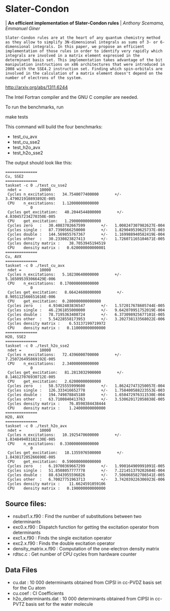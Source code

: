 Slater-Condon
=============

| **An efficient implementation of Slater-Condon rules**
| *Anthony Scemama, Emmanuel Giner*

    Slater-Condon rules are at the heart of any quantum chemistry method as they allow to simplify 3N-dimensional integrals as sums of 3- or 6-dimensional integrals. In this paper, we propose an efficient implementation of those rules in order to identify very rapidly which integrals are involved in a matrix element expressed in the determinant basis set. This implementation takes advantage of the bit manipulation instructions on x86 architectures that were introduced in 2008 with the SSE4.2 instruction set. Finding which spin-orbitals are involved in the calculation of a matrix element doesn't depend on the number of electrons of the system. 

http://arxiv.org/abs/1311.6244


The Intel Fortran compiler and the GNU C compiler are needed.

To run the benchmarks, run

  make tests

This command will build the four benchmarks:

* test_cu_avx
* test_cu_sse2
* test_h2o_avx
* test_h2o_sse2

The output should look like this:

    ==============
    Cu, SSE2
    ==============
    taskset -c 0 ./test_cu_sse2
     ndet =        10000
     Cycles n_excitations:   34.7540077400000       +/-   3.479021910893892E-005
     CPU    n_excitations:   1.12000000000000     
               0
     Cycles get_excitation:   40.2044544800000       +/-   4.030457234270350E-005
     CPU    get_excitation:   1.29000000000000     
     Cycles zero   :   30.4083702667599       +/-   1.008247307982627E-004
     Cycles single :   87.7390566250000       +/-   1.829049539625737E-003
     Cycles double :   144.569855767367       +/-   1.169988940582419E-004
     Cycles other  :   30.2330823827413       +/-   1.726071165104671E-005
     Cycles density matrix :    38.7053945194519     
     CPU    density matrix :   0.620000000000001     
    ==============
    Cu, AVX
    ==============
    taskset -c 0 ./test_cu_avx
     ndet =        10000
     Cycles n_excitations:   5.10230640000000       +/-   5.165095393066429E-006
     CPU    n_excitations:  0.170000000000000     
               0
     Cycles get_excitation:   8.66424608000000       +/-   8.905112566651616E-006
     CPU    get_excitation:  0.280000000000000     
     Cycles zero   :   4.93462403836547       +/-   1.572017678605744E-005
     Cycles single :   46.2361855000000       +/-   9.642070951752019E-004
     Cycles double :   78.7195363408724       +/-   6.373098925677101E-005
     Cycles other  :   5.54228558173953       +/-   3.202738133568022E-006
     Cycles density matrix :    6.53137199719972     
     CPU    density matrix :   0.110000000000000     
    ==============
    H2O, SSE2
    ==============
    taskset -c 0 ./test_h2o_sse2
     ndet =        10000
     Cycles n_excitations:   72.4396000700000       +/-   7.250726495869192E-005
     CPU    n_excitations:   2.34000000000000     
               0
     Cycles get_excitation:   81.2813032900000       +/-   8.146127076930712E-005
     CPU    get_excitation:   2.62000000000000     
     Cycles zero   :   58.5725555999600       +/-   1.862427473250057E-004
     Cycles single :   126.333416652778       +/-   1.758400588223553E-003
     Cycles double :   194.749878845180       +/-   1.650472976311530E-004
     Cycles other  :   63.7100840413763       +/-   3.530620172058838E-005
     Cycles density matrix :    76.8598384438444     
     CPU    density matrix :    1.24000000000000     
    ==============
    H2O, AVX
    ==============
    taskset -c 0 ./test_h2o_avx
     ndet =        10000
     Cycles n_excitations:   10.1925470600000       +/-   1.034849403182130E-005
     CPU    n_excitations:  0.330000000000000     
               0
     Cycles get_excitation:   18.1355976500000       +/-   1.843817205266690E-005
     CPU    get_excitation:  0.590000000000000     
     Cycles zero   :   6.19700369667299       +/-   1.990164909991091E-005
     Cycles single :   51.8508057777778       +/-   7.221451379202684E-004
     Cycles double :   88.6343955596826       +/-   7.506068582786541E-005
     Cycles other  :   6.70027751963713       +/-   3.742039226306923E-006
     Cycles density matrix :    11.6624591059106     
     CPU    density matrix :   0.190000000000000   


Source files:
-------------

* nsubst1.x.f90 : Find the number of substitutions between two determinants
* exc0.x.f90 : Dispatch function for getting the excitation operator from determinants
* exc1.x.f90 : Finds the single excitation operator
* exc2.x.f90 : Finds the double excitation operator
* density_matrix.x.f90 : Computation of the one-electron density matrix
* rdtsc.c : Get number of CPU cycles from hardware counter

Data Files
-----------

* cu.dat   : 10 000 determinants obtained from CIPSI in cc-PVDZ basis set for the Cu atom
* cu.coef  : CI Coefficients
* h2o_determinants.dat : 10 000 determinants obtained from CIPSI in cc-PVTZ basis set for the water molecule



